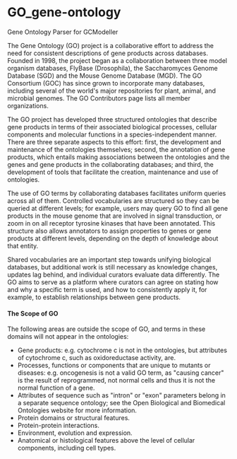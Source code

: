 # GO_gene-ontology
Gene Ontology Parser for GCModeller

The Gene Ontology (GO) project is a collaborative effort to address the need for consistent descriptions of gene products across databases. Founded in 1998, the project began as a collaboration between three model organism databases, FlyBase (Drosophila), the Saccharomyces Genome Database (SGD) and the Mouse Genome Database (MGD). The GO Consortium (GOC) has since grown to incorporate many databases, including several of the world's major repositories for plant, animal, and microbial genomes. The GO Contributors page lists all member organizations.

The GO project has developed three structured ontologies that describe gene products in terms of their associated biological processes, cellular components and molecular functions in a species-independent manner. There are three separate aspects to this effort: first, the development and maintenance of the ontologies themselves; second, the annotation of gene products, which entails making associations between the ontologies and the genes and gene products in the collaborating databases; and third, the development of tools that facilitate the creation, maintenance and use of ontologies.

The use of GO terms by collaborating databases facilitates uniform queries across all of them. Controlled vocabularies are structured so they can be queried at different levels; for example, users may query GO to find all gene products in the mouse genome that are involved in signal transduction, or zoom in on all receptor tyrosine kinases that have been annotated. This structure also allows annotators to assign properties to genes or gene products at different levels, depending on the depth of knowledge about that entity.

Shared vocabularies are an important step towards unifying biological databases, but additional work is still necessary as knowledge changes, updates lag behind, and individual curators evaluate data differently. The GO aims to serve as a platform where curators can agree on stating how and why a specific term is used, and how to consistently apply it, for example, to establish relationships between gene products.

#### The Scope of GO
The following areas are outside the scope of GO, and terms in these domains will not appear in the ontologies:

+ Gene products: e.g. cytochrome c is not in the ontologies, but attributes of cytochrome c, such as oxidoreductase activity, are.
+ Processes, functions or components that are unique to mutants or diseases: e.g. oncogenesis is not a valid GO term, as "causing cancer" is the result of reprogrammed, not normal cells and thus it is not the normal function of a gene.
+ Attributes of sequence such as "intron" or "exon" parameters belong in a separate sequence ontology; see the Open Biological and Biomedical Ontologies website for more information.
+ Protein domains or structural features.
+ Protein-protein interactions.
+ Environment, evolution and expression.
+ Anatomical or histological features above the level of cellular components, including cell types.
